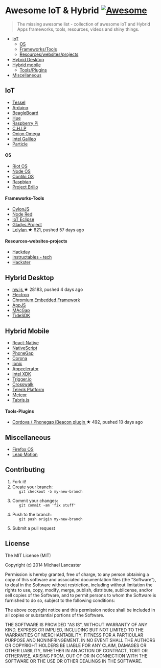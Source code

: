<h1>
 Awesome IoT & Hybrid
 <a href="https://github.com/sindresorhus/awesome">
  <img alt="Awesome" src="https://cdn.rawgit.com/sindresorhus/awesome/d7305f38d29fed78fa85652e3a63e154dd8e8829/media/badge.svg"/>
 </a>
</h1>
<blockquote>
 <p>
  The missing awesome list - collection of awesome IoT and Hybrid Apps frameworks, tools, resources, videos and shiny things.
 </p>
</blockquote>
<ul>
 <li>
  <a href="#iot">
   IoT
  </a>
  <ul>
   <li>
    <a href="#os">
     OS
    </a>
   </li>
   <li>
    <a href="#frameworks-tools">
     Frameworks/Tools
    </a>
   </li>
   <li>
    <a href="#resources-websites-projects">
     Resources/websites/projects
    </a>
   </li>
  </ul>
 </li>
 <li>
  <a href="#hybrid-desktop">
   Hybrid Desktop
  </a>
 </li>
 <li>
  <a href="#hybrid-mobile">
   Hybrid mobile
  </a>
  <ul>
   <li>
    <a href="#tools-plugins">
     Tools/Plugins
    </a>
   </li>
  </ul>
 </li>
 <li>
  <a href="#miscellaneous">
   Miscellaneous
  </a>
 </li>
</ul>
<h2>
 IoT
</h2>
<ul>
 <li>
  <a href="https://tessel.io/">
   Tessel
  </a>
 </li>
 <li>
  <a href="http://www.arduino.cc/">
   Arduino
  </a>
 </li>
 <li>
  <a href="http://beagleboard.org/bone">
   BeagleBoard
  </a>
 </li>
 <li>
  <a href="http://www.developers.meethue.com/">
   Hue
  </a>
 </li>
 <li>
  <a href="https://www.raspberrypi.org/">
   Raspberry Pi
  </a>
 </li>
 <li>
  <a href="https://www.kickstarter.com/projects/1598272670/chip-the-worlds-first-9-computer">
   C.H.I.P
  </a>
 </li>
 <li>
  <a href="https://www.kickstarter.com/projects/onion/onion-omega-invention-platform-for-the-internet-of/video_share">
   Onion Omega
  </a>
 </li>
 <li>
  <a href="http://www.intel.com/content/www/us/en/do-it-yourself/galileo-maker-quark-board.html">
   Intel Galileo
  </a>
 </li>
 <li>
  <a href="https://www.particle.io/">
   Particle
  </a>
 </li>
</ul>
<h4>
 OS
</h4>
<ul>
 <li>
  <a href="http://www.riot-os.org/">
   Riot OS
  </a>
 </li>
 <li>
  <a href="https://node-os.com/">
   Node OS
  </a>
 </li>
 <li>
  <a href="http://www.contiki-os.org/">
   Contiki OS
  </a>
 </li>
 <li>
  <a href="http://raspbian.org/">
   Raspbian
  </a>
 </li>
 <li>
  <a href="https://developers.google.com/brillo/">
   Project Brillo
  </a>
 </li>
</ul>
<h4>
 Frameworks-Tools
</h4>
<ul>
 <li>
  <a href="http://cylonjs.com/">
   CylonJS
  </a>
 </li>
 <li>
  <a href="http://nodered.org/">
   Node Red
  </a>
 </li>
 <li>
  <a href="http://iot.eclipse.org">
   IoT Eclipse
  </a>
 </li>
 <li>
  <a href="http://gladysproject.com">
   Gladys Project
  </a>
 </li>
 <li>
  <a href="https://github.com/lelylan/lelylan">
   Lelylan
  </a>
  <span>
   &#9733 621, pushed 57 days ago
  </span>
 </li>
</ul>
<h4>
 Resources-websites-projects
</h4>
<ul>
 <li>
  <a href="https://hackaday.io/projects">
   Hackday
  </a>
 </li>
 <li>
  <a href="http://www.instructables.com/tag/type-id/category-technology/">
   Instructables - tech
  </a>
 </li>
 <li>
  <a href="http://www.hackster.io/">
   Hackster
  </a>
 </li>
</ul>
<h2>
 Hybrid Desktop
</h2>
<ul>
 <li>
  <a href="https://github.com/nwjs/nw.js">
   nw.js
  </a>
  <span>
   &#9733 28183, pushed 4 days ago
  </span>
 </li>
 <li>
  <a href="https://github.com/atom/electron">
   Electron
  </a>
 </li>
 <li>
  <a href="https://bitbucket.org/chromiumembedded/cef">
   Chromium Embedded Framework
  </a>
 </li>
 <li>
  <a href="http://appjs.com/">
   AppJS
  </a>
 </li>
 <li>
  <a href="https://github.com/MacGapProject">
   MAcGap
  </a>
 </li>
 <li>
  <a href="http://www.tidesdk.org/">
   TideSDK
  </a>
 </li>
</ul>
<h2>
 Hybrid Mobile
</h2>
<ul>
 <li>
  <a href="http://facebook.github.io/react-native/">
   React-Native
  </a>
 </li>
 <li>
  <a href="https://www.nativescript.org/">
   NativeScript
  </a>
 </li>
 <li>
  <a href="http://phonegap.com/">
   PhoneGap
  </a>
 </li>
 <li>
  <a href="http://coronalabs.com/">
   Corona
  </a>
 </li>
 <li>
  <a href="http://ionicframework.com/">
   Ionic
  </a>
 </li>
 <li>
  <a href="http://www.appcelerator.com/">
   Appcelerator
  </a>
 </li>
 <li>
  <a href="https://software.intel.com/en-us/html5/tools">
   Intel XDK
  </a>
 </li>
 <li>
  <a href="https://trigger.io/">
   Trigger.io
  </a>
 </li>
 <li>
  <a href="https://crosswalk-project.org/">
   Crosswalk
  </a>
 </li>
 <li>
  <a href="http://www.telerik.com/platform">
   Telerik Platform
  </a>
 </li>
 <li>
  <a href="https://www.meteor.com/">
   Meteor
  </a>
 </li>
 <li>
  <a href="https://tabrisjs.com/">
   Tabris.js
  </a>
 </li>
</ul>
<h4>
 Tools-Plugins
</h4>
<ul>
 <li>
  <a href="https://github.com/petermetz/cordova-plugin-ibeacon">
   Cordova / Phonegap iBeacon plugin
  </a>
  <span>
   &#9733 492, pushed 10 days ago
  </span>
 </li>
</ul>
<h2>
 Miscellaneous
</h2>
<ul>
 <li>
  <a href="https://www.mozilla.org/en-US/firefox/os/">
   Firefox OS
  </a>
 </li>
 <li>
  <a href="https://www.leapmotion.com/">
   Leap Motion
  </a>
 </li>
</ul>
<h2>
 Contributing
</h2>
<ol>
 <li>
  Fork it!
 </li>
 <li>
  Create your branch:
  <code>
   git checkout -b my-new-branch
  </code>
 </li>
 <li>
  Commit your changes:
  <code>
   git commit -am 'fix stuff'
  </code>
 </li>
 <li>
  Push to the branch:
  <code>
   git push origin my-new-branch
  </code>
 </li>
 <li>
  Submit a pull request
 </li>
</ol>
<h2>
 License
</h2>
<p>
 The MIT License (MIT)
</p>
<p>
 Copyright (c) 2014 Michael Lancaster
</p>
<p>
 Permission is hereby granted, free of charge, to any person obtaining a copy
of this software and associated documentation files (the "Software"), to deal
in the Software without restriction, including without limitation the rights
to use, copy, modify, merge, publish, distribute, sublicense, and/or sell
copies of the Software, and to permit persons to whom the Software is
furnished to do so, subject to the following conditions:
</p>
<p>
 The above copyright notice and this permission notice shall be included in all
copies or substantial portions of the Software.
</p>
<p>
 THE SOFTWARE IS PROVIDED "AS IS", WITHOUT WARRANTY OF ANY KIND, EXPRESS OR
IMPLIED, INCLUDING BUT NOT LIMITED TO THE WARRANTIES OF MERCHANTABILITY,
FITNESS FOR A PARTICULAR PURPOSE AND NONINFRINGEMENT. IN NO EVENT SHALL THE
AUTHORS OR COPYRIGHT HOLDERS BE LIABLE FOR ANY CLAIM, DAMAGES OR OTHER
LIABILITY, WHETHER IN AN ACTION OF CONTRACT, TORT OR OTHERWISE, ARISING FROM,
OUT OF OR IN CONNECTION WITH THE SOFTWARE OR THE USE OR OTHER DEALINGS IN THE
SOFTWARE.
</p>

